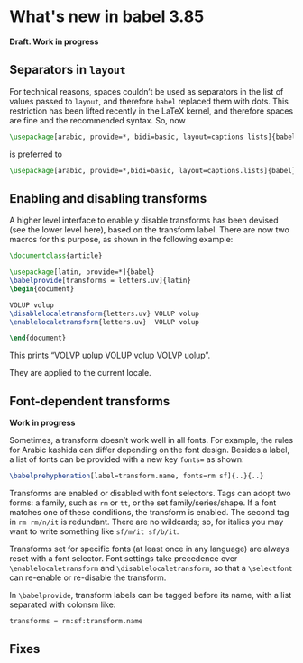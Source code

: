 # What's new in babel 3.85

**Draft. Work in progress**

## Separators in `layout`

For technical reasons, spaces couldn’t be used as separators in the
list of values passed to `layout`, and therefore `babel` replaced them
with dots. This restriction has been lifted recently in the
LaTeX kernel, and therefore spaces are fine and the recommended syntax. So, now
```tex
\usepackage[arabic, provide=*, bidi=basic, layout=captions lists]{babel}
```
is preferred to
```tex
\usepackage[arabic, provide=*,bidi=basic, layout=captions.lists]{babel}
```

## Enabling and disabling transforms 

A higher level interface to enable y disable transforms has been
devised (see the lower level here), based on the transform label.
There are now two macros for this purpose, as shown in the following
example:
```tex
\documentclass{article}

\usepackage[latin, provide=*]{babel}
\babelprovide[transforms = letters.uv]{latin}
\begin{document}

VOLUP volup 
\disablelocaletransform{letters.uv} VOLUP volup 
\enablelocaletransform{letters.uv}  VOLUP volup

\end{document}
```
This prints “VOLVP uolup VOLUP volup VOLVP uolup”.

They are applied to the current locale.

## Font-dependent transforms

**Work in progress**

Sometimes, a transform doesn’t work well in all fonts. For example, the
rules for Arabic kashida can differ depending on the font design.
Besides a label, a list of fonts can be provided with a new key
`fonts=` as shown:
```tex
\babelprehyphenation[label=transform.name, fonts=rm sf]{..}{..}
```
Transforms are enabled or disabled with font selectors. Tags can
adopt two forms: a family, such as `rm` or `tt`, or the set
family/series/shape. If a font matches one of these conditions, the
transform is enabled. The second tag in `rm rm/n/it` is redundant.
There are no wildcards; so, for italics you may want to write something
like `sf/m/it sf/b/it`.

Transforms set for specific fonts (at least once in any language) are
always reset with a font selector. Font settings take precedence over
`\enablelocaletransform` and `\disablelocaletransform`, so that a
`\selectfont` can re-enable or re-disable the transform.

In `\babelprovide`, transform labels can be tagged before its name,
with a list separated with colonsm like:
```tex
transforms = rm:sf:transform.name
```

## Fixes

